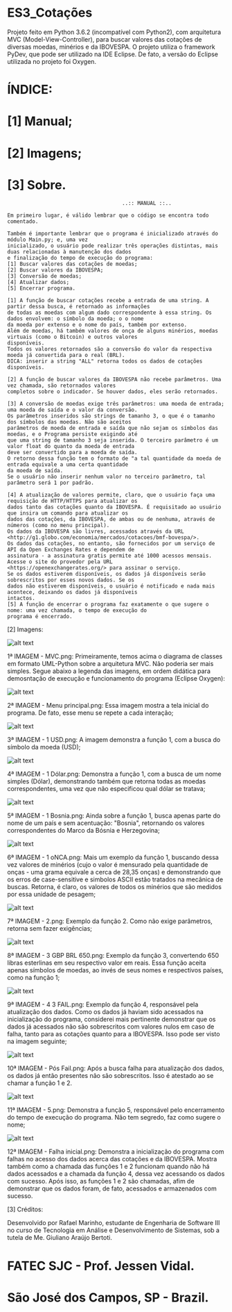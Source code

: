 # ES3_Cotações

Projeto feito em Python 3.6.2 (incompatível com Python2), com arquitetura MVC (Model-View-Controller), 
para buscar valores das cotações de diversas moedas, minérios e da IBOVESPA.
O projeto utiliza o framework PyDev, que pode ser utilizado na IDE Eclipse. De fato, a versão do Eclipse
utilizada no projeto foi Oxygen.

# ÍNDICE:
#
# [1] Manual;
# [2] Imagens;
# [3] Sobre.


                                         ..:: MANUAL ::..                                         
                                                                                                  
    Em primeiro lugar, é válido lembrar que o código se encontra todo comentado.                  
                                                                                                  
    Também é importante lembrar que o programa é inicializado através do módulo Main.py; e, uma vez 
    inicializado, o usuário pode realizar três operações distintas, mais duas relacionadas à manutenção dos dados 
    e finalização do tempo de execução do programa:                                                                                                                   
    [1] Buscar valores das cotações de moedas;                                                    
    [2] Buscar valores da IBOVESPA;                                                               
    [3] Conversão de moedas;                                                                      
    [4] Atualizar dados;                                                                          
    [5] Encerrar programa.                                                                        
                                                                                                  
    [1] A função de buscar cotações recebe a entrada de uma string. A partir dessa busca, é retornado as informações 
    de todas as moedas com algum dado correspondente à essa string. Os dados envolvem: o símbolo da moeda; o o nome 
    da moeda por extenso e o nome do país, também por extenso.   
    Além de moedas, há também valores de onça de alguns minérios, moedas virtuais (como o Bitcoin) e outros valores 
    disponíveis.
    Todos os valores retornados são a conversão do valor da respectiva moeda já convertida para o real (BRL). 
    DICA: inserir a string "ALL" retorna todos os dados de cotações disponíveis.                  
                                                                                                  
    [2] A função de buscar valores da IBOVESPA não recebe parâmetros. Uma vez chamada, são retornados valores 
    completos sobre o indicador. Se houver dados, eles serão retornados.
                                                                                                  
    [3] A conversão de moedas exige três parâmetros: uma moeda de entrada; uma moeda de saída e o valor da conversão. 
    Os parâmetros inseridos são strings de tamanho 3, o que é o tamanho dos símbolos das moedas. Não são aceitos 
    parâmetros de moeda de entrada e saída que não sejam os símbolos das moedas, e o Programa persiste exigindo até 
    que uma string de tamanho 3 seja inserida. O terceiro parâmetro é um valor float do quanto da moeda de entrada 
    deve ser convertido para a moeda de saída.
    O retorno dessa função tem o formato de "a tal quantidade da moeda de entrada equivale a uma certa quantidade 
    da moeda de saída. 
    Se o usuário não inserir nenhum valor no terceiro parâmetro, tal parâmetro será 1 por padrão. 
    
    [4] A atualização de valores permite, claro, que o usuário faça uma requisição de HTTP/HTTPS para atualizar os 
    dados tanto das cotações quanto da IBOVESPA. É requisitado ao usuário que insira um comando para atualizar os 
    dados das cotações, da IBOVESPA, de ambas ou de nenhuma, através de números (como no menu principal). 
    Os dados da IBOVESPA são livres, acessados através da URL <http://g1.globo.com/economia/mercados/cotacoes/bmf-bovespa/>. 
    Os dados das cotações, no entanto, são fornecidos por um serviço de API da Open Exchanges Rates e dependem de 
    assinatura - a assinatura gratis permite até 1000 acessos mensais. Acesse o site do provedor pela URL 
    <https://openexchangerates.org/> para assinar o serviço. 
    Se os dados estiverem disponíveis, os dados já disponíveis serão sobrescritos por esses novos dados. Se os 
    dados não estiverem disponíveis, o usuário é notificado e nada mais acontece, deixando os dados já disponíveis 
    intactos. 
    [5] A função de encerrar o programa faz exatamente o que sugere o nome: uma vez chamada, o tempo de execução do 
    programa é encerrado.


[2] Imagens:

![alt text](https://github.com/Rafael-Marinho/ES3_Cota-es/blob/master/Imagens/Diagrama%20MVC.png)

1ª IMAGEM - MVC.png: Primeiramente, temos acima o diagrama de classes em formato UML-Python sobre a arquitetura MVC. Não poderia ser mais simples.
Segue abaixo a legenda das imagens, em ordem didática para demosntação de execução e funcionamento do programa (Eclipse Oxygen):


![alt text](https://github.com/Rafael-Marinho/ES3_Cota-es/blob/master/Imagens/Menu%20principal.png)

2ª IMAGEM - Menu principal.png: Essa imagem mostra a tela inicial do programa. De fato, esse menu se repete a cada interação;


![alt text](https://github.com/Rafael-Marinho/ES3_Cota-es/blob/master/Imagens/1%20USD.png)

3ª IMAGEM - 1 USD.png: A imagem demonstra a função 1, com a busca do símbolo da moeda (USD);


![alt text](https://github.com/Rafael-Marinho/ES3_Cota-es/blob/master/Imagens/1%20D%C3%B3lar.png)

4ª IMAGEM - 1 Dólar.png: Demonstra a função 1, com a busca de um nome simples (Dólar), demonstrando também que retorna todas as moedas correspondentes, uma vez que não especificou qual dólar se tratava;


![alt text](https://github.com/Rafael-Marinho/ES3_Cota-es/blob/master/Imagens/1%20Bosnia.png)

5ª IMAGEM - 1 Bosnia.png: Ainda sobre a função 1, busca apenas parte do nome de um país e sem acentuação: "Bosnia", retornando os valores correspondentes do Marco da Bósnia e Herzegovina;


![alt text](https://github.com/Rafael-Marinho/ES3_Cota-es/blob/master/Imagens/1%20oNCA.png)

6ª IMAGEM - 1 oNCA.png: Mais um exemplo da função 1, buscando dessa vez valores de minérios (cujo o valor é mensurado pela quantidade de onças - uma grama equivale a cerca de 28,35 onças) e demonstrando que os erros de case-sensitive e simbolos ASCII estão tratados na mecânica de buscas. Retorna, é claro, os valores de todos os minérios que são medidos por essa unidade de pesagem;


![alt text](https://github.com/Rafael-Marinho/ES3_Cota-es/blob/master/Imagens/2.png)

7ª IMAGEM - 2.png: Exemplo da função 2. Como não exige parâmetros, retorna sem fazer exigências;


![alt text](https://github.com/Rafael-Marinho/ES3_Cota-es/blob/master/Imagens/3%20GBP%20BRL%20650.png)

8ª IMAGEM - 3 GBP BRL 650.png: Exemplo da função 3, convertendo 650 libras esterlinas em seu respectivo valor em reais. Essa função aceita apenas símbolos de moedas, ao invés de seus nomes e respectivos países, como na função 1;


![alt text](https://github.com/Rafael-Marinho/ES3_Cota-es/blob/master/Imagens/4%203%20FAIL.png)

9ª IMAGEM - 4 3 FAIL.png: Exemplo da função 4, responsável pela atualização dos dados. Como os dados já haviam sido acessados na inicialização do programa, considerei mais pertinente demonstrar que os dados já acessados não são sobrescritos com valores nulos em caso de falha, tanto para as cotações quanto para a IBOVESPA. Isso pode ser visto na imagem seguinte;


![alt text](https://github.com/Rafael-Marinho/ES3_Cota-es/blob/master/Imagens/P%C3%B3s%20Fail.png)

10ª IMAGEM - Pós Fail.png: Após a busca falha para atualização dos dados, os dados já então presentes não são sobrescritos. Isso é atestado ao se chamar a função 1 e 2.


![alt text](https://github.com/Rafael-Marinho/ES3_Cota-es/blob/master/Imagens/5.png)

11ª IMAGEM - 5.png: Demonstra a função 5, responsável pelo encerramento do tempo de execução do programa. Não tem segredo, faz como sugere o nome;


![alt text](https://github.com/Rafael-Marinho/ES3_Cota-es/blob/master/Imagens/Falha%20inicial.png)

12ª IMAGEM - Falha inicial.png: Demonstra a inicialização do programa com falhas no acesso dos dados acerca das cotações e da IBOVESPA. Mostra também como a chamada das funções 1 e 2 funcionam quando não há dados acessados e a chamada da função 4, dessa vez acessando os dados com sucesso. Após isso, as funções 1 e 2 são chamadas, afim de demonstrar que os dados foram, de fato, acessados e armazenados com sucesso.


[3] Créditos:

Desenvolvido por Rafael Marinho, estudante de Engenharia de Software III no curso de 
Tecnologia em Análise e Desenvolvimento de Sistemas, sob a tutela de 
Me. Giuliano Araújo Bertoti.

# FATEC SJC - Prof. Jessen Vidal.
# São José dos Campos, SP - Brazil.
